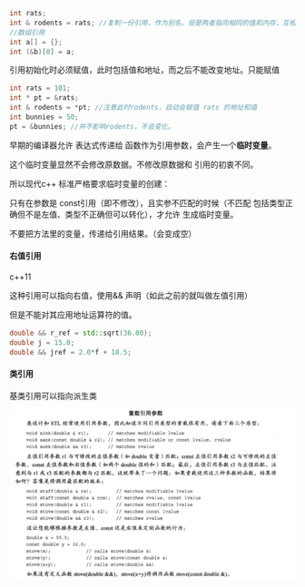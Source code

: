 ```c++
int rats;
int & rodents = rats; //复制一份引用，作为别名，但是两者指向相同的值和内存，互相影响修改
//数组引用
int a[] = {};
int (&b)[0] = a;
```

引用初始化时必须赋值，此时包括值和地址，而之后不能改变地址。只能赋值

```c++
int rats = 101;
int * pt = &rats;
int & rodents = *pt; //注意此时rodents，自动会赋值 rats 的地址和值
int bunnies = 50;
pt = &bunnies; //并不影响rodents，不会变化。
```

早期的编译器允许 表达式传递给 函数作为引用参数，会产生一个**临时变量**。

这个临时变量显然不会修改原数据。不修改原数据和 引用的初衷不同。

所以现代c++ 标准严格要求临时变量的创建：

只有在参数是 const引用（即不修改），且实参不匹配的时候（不匹配 包括类型正确但不是左值、类型不正确但可以转化），才允许 生成临时变量。



不要把方法里的变量，传递给引用结果。（会变成空）



#### 右值引用

c++11

这种引用可以指向右值，使用&& 声明（如此之前的就叫做左值引用）

但是不能对其应用地址运算符的值。

```c++
double && r_ref = std::sqrt(36.00);
double j = 15.0;
double && jref = 2.0*f + 18.5;
```



#### 类引用

基类引用可以指向派生类



![重载引用参数](./overroad-ref-var.png)